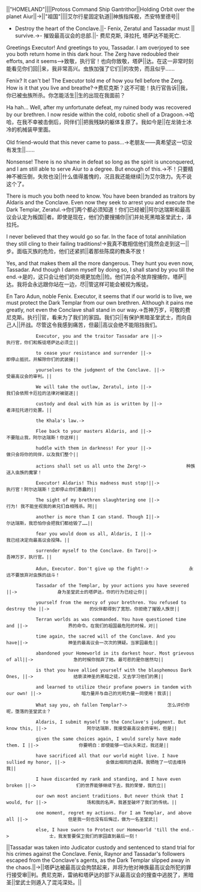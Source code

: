 ||"HOMELAND"||||Protoss Command Ship Gantrithor||Holding Orbit over the planet Aiur||->||"祖国"||||艾尔行星固定轨道||神族指挥舰，杰安特里德号||

- Destroy the heart of the Conclave.||- Fenix, Zeratul and Tassadar must ||  survive.->- 摧毁最高议会的总部.||- 费尼克斯, 泽拉托, 塔萨达不能死亡.

Greetings Executor! And greetings to you, Tassadar. I am overjoyed to see you both return home in this dark hour. The Zerg have redoubled their efforts, and it seems-->致敬，执行官！也向你致敬，塔萨||达。在这一非常时刻能看见你们回||来，我非常高兴。虫族加强了它们||的攻势，而且似乎…… 

Fenix? It can't be! The Executor told me of how you fell before the Zerg. How is it that you live and breathe?->费尼克斯？这不可能！执行官告诉||我，你已被虫族所杀。你怎能活生||生的出现在我面前？

Ha hah... Well, after my unfortunate defeat, my ruined body was recovered by our brethren. I now reside within the cold, robotic shell of a Dragoon.->哈哈，在我不幸被击倒后，同伴们||把我残缺的躯体复原了。我如今是||在龙骑士冰冷的机械装甲里面。

Old friend-would that this never came to pass...->老朋友——真希望这一切没有发生||……

Nonsense! There is no shame in defeat so long as the spirit is unconquered, and I am still able to serve Aiur to a degree. But enough of this.->不！只要精神不被压倒，失败也没||什么值得羞愧的，况且我还能继续||为艾尔效力。先不说这个了。

There is much you both need to know. You have been branded as traitors by Aldaris and the Conclave. Even now they seek to arrest you and execute the Dark Templar, Zeratul.->你们两个都必须知道！你们已经被||阿尔达瑞斯和最高议会认定为叛国||者。即使是现在，他们仍要搜捕你||们并处死黑暗圣堂武士，泽拉托。

I never believed that they would go so far. In the face of total annihilation they still cling to their failing traditions!->我真不敢相信他们竟然会走到这一||步。面临灭族的危险，他们还紧抓||着那些陈腐的教条不放！

Yes, and that makes them all the more dangerous. They hunt you even now, Tassadar. And though I damn myself by doing so, I shall stand by you till the end.->是的，这只会让他们的处境更加危||险。他们并会不放弃搜捕你，塔萨||达。我将会永远跟你站在一边，尽||管这样可能会被视为叛徒。

En Taro Adun, noble Fenix. Executor, it seems that if our world is to live, we must protect the Dark Templar from our own brethren. Although it pains me greatly, not even the Conclave shall stand in our way.->吾神万岁，可敬的费尼克斯。执行||官，看来为了我们的家园。我们只||有保护黑暗圣堂武士，而向自己人||开战。尽管这令我感到痛苦，但最||高议会绝不能阻挡我们。

               Executor, you and the traitor Tassadar are ||->               执行官，你们和叛徒塔萨达必须立||

               to cease your resistance and surrender ||->               即停止抵抗，并解除你们的武装接||

               yourselves to the judgment of the Conclave. ||->               受最高议会的审判。||

               We will take the outlaw, Zeratul, into ||->               我们会依照卡厄拉的法律对被驱逐||

               custody and deal with him as is written by ||->               者泽拉托进行处置。||

               the Khala's law.->               

               Flee back to your masters Aldaris, and ||->               不要阻止我，阿尔达瑞斯！你这样||

               huddle with them in darkness! For your ||->               做只会将你的同伴，以及我们整个||

               actions shall set us all unto the Zerg!->               种族送入虫族的魔掌！

               Executor! Aldaris! This madness must stop!||->               执行官！阿尔达瑞斯！立即停止你们愚蠢的||

               The sight of my brethren slaughtering one ||->               行为! 我不能坐视我的弟兄们自相残杀。阿||

               another is more than I can stand. Though I||->               尔达瑞斯，我恐怕你会把我们都给毁了……||

               fear you would doom us all, Aldaris, I ||->               我已经决定向最高议会投降。||

               surrender myself to the Conclave. En Taro||->               吾神万岁，执行官。||

               Adun, Executor. Don't give up the fight!->               永远不要放弃对虫族的战斗！

               Tassadar of the Templar, by your actions you have severed ||->               身为圣堂武士的塔萨达，你的行为已经让你||

               yourself from the mercy of your brethren. You refused to destroy the ||->               的伙伴都得到了宽恕。你拒绝了摧毁人族世||

               Terran worlds as was commanded. You have questioned time and ||->               界的命令。在我们的祖国最危险的时候，对||

               time again, the sacred will of the Conclave. And you have||->               神圣的最高议会一次次的猜疑。当家园最危||

               abandoned your Homeworld in its darkest hour. Most grievous of all||->               急的时候你抛弃了她。最可悲的是你居然勾||

               is that you have allied yourself with the blasphemous Dark Ones, ||->               结亵渎神圣的黑暗之徒，又去学习他们的黑||

               and learned to utilize their profane powers in tandem with our own! ||->               暗力量并与自己的光明力量一同使用！我该||

               What say you, oh fallen Templar?->               怎么评价你呢，堕落的圣堂武士？

               Aldaris, I submit myself to the Conclave's judgment. But know this, ||->               阿尔达瑞斯，我接受最高议会的审判，但是||

               given the same choices again, I would surely have made them. I ||->               你要明白：即使能够一切从头来过，我还是||

               have sacrificed all that our world might live. I have sullied my honor, ||->               会做出相同的选择。我牺牲了一切去维持我||

               I have discarded my rank and standing, and I have even broken ||->               们的世界能够继续下去，我的荣誉，我的立||

               our own most ancient traditions. But never think that I would, for ||->               场和我的名声，我甚至破坏了我们的传统。||

               one moment, regret my actions. For I am Templar, and above all ||->               但是我一刻也没有后悔过，做为一名圣堂武||

               else, I have sworn to Protect our Homeworld 'till the end.->               士，我发誓要保卫我们的家园直到最后一刻！

||Tassadar was taken into Judicator custody and sentenced to stand trial for his crimes against the Conclave. Fenix, Raynor and Tassadar's followers escaped from the Conclave's agents, as the Dark Templar slipped away in the chaos.||->||塔萨达被最高议会拘禁起来，并将为他对神族最高议会所犯的罪行接受审||判。费尼克斯，雷纳和塔萨达的部下从最高议会的搜查中逃脱了，黑暗圣||堂武士则遁入了混沌深处。||

